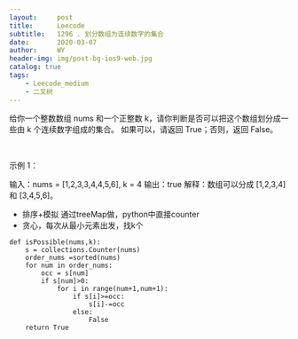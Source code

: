 ```yaml
---
layout:     post
title:      Leecode
subtitle:   1296 . 划分数组为连续数字的集合
date:       2020-03-07
author:     WY
header-img: img/post-bg-ios9-web.jpg
catalog: true
tags:
    - Leecode_medium
    - 二叉树
---
```

给你一个整数数组 nums 和一个正整数 k，请你判断是否可以把这个数组划分成一些由 k 个连续数字组成的集合。
如果可以，请返回 True；否则，返回 False。

 

示例 1：

输入：nums = [1,2,3,3,4,4,5,6], k = 4
输出：true
解释：数组可以分成 [1,2,3,4] 和 [3,4,5,6]。

- 排序+模拟 通过treeMap做，python中直接counter
- 贪心，每次从最小元素出发，找k个


```
def isPossible(nums,k):
    s = collections.Counter(nums)
    order_nums =sorted(nums)
    for num in order_nums:
        occ = s[num]
        if s[num]>0:
            for i in range(num+1,num+1):
                if s[i]>=occ:
                    s[i]-=occ 
                else:
                    False
    return True

```